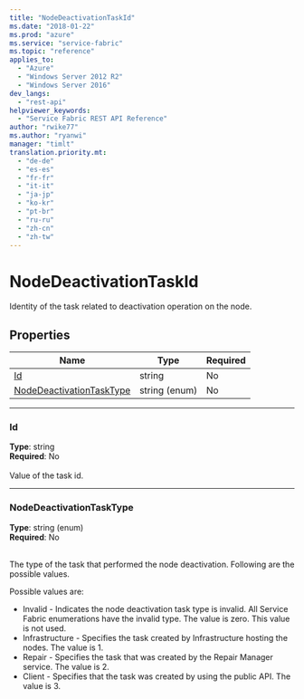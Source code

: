 ```yaml
---
title: "NodeDeactivationTaskId"
ms.date: "2018-01-22"
ms.prod: "azure"
ms.service: "service-fabric"
ms.topic: "reference"
applies_to: 
  - "Azure"
  - "Windows Server 2012 R2"
  - "Windows Server 2016"
dev_langs: 
  - "rest-api"
helpviewer_keywords: 
  - "Service Fabric REST API Reference"
author: "rwike77"
ms.author: "ryanwi"
manager: "timlt"
translation.priority.mt: 
  - "de-de"
  - "es-es"
  - "fr-fr"
  - "it-it"
  - "ja-jp"
  - "ko-kr"
  - "pt-br"
  - "ru-ru"
  - "zh-cn"
  - "zh-tw"
---
```

# NodeDeactivationTaskId

Identity of the task related to deactivation operation on the node.

## Properties

| Name | Type | Required |
| --- | --- | --- |
| [Id](#id) | string | No |
| [NodeDeactivationTaskType](#nodedeactivationtasktype) | string (enum) | No |

____
### Id
__Type__: string <br/>
__Required__: No<br/>
<br/>
Value of the task id.

____
### NodeDeactivationTaskType
__Type__: string (enum) <br/>
__Required__: No<br/>
<br/>


The type of the task that performed the node deactivation. Following are the possible values.

Possible values are: 

  - Invalid - Indicates the node deactivation task type is invalid. All Service Fabric enumerations have the invalid type. The value is zero. This value is not used.
  - Infrastructure - Specifies the task created by Infrastructure hosting the nodes. The value is 1.
  - Repair - Specifies the task that was created by the Repair Manager service. The value is 2.
  - Client - Specifies that the task was created by using the public API. The value is 3.


